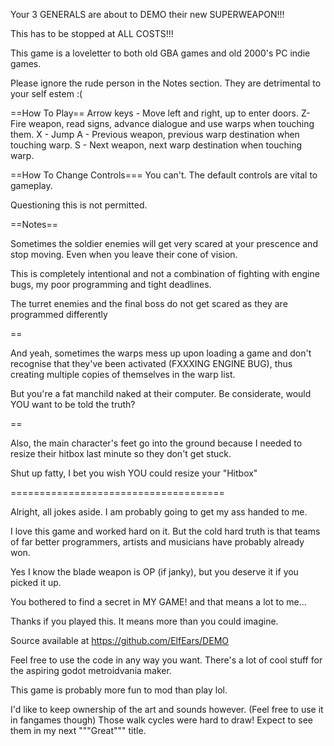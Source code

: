 Your 3 GENERALS are about to DEMO their new SUPERWEAPON!!!

This has to be stopped at ALL COSTS!!!

This game is a loveletter to both old GBA games and old 2000's PC indie games.

Please ignore the rude person in the Notes section. They are detrimental to your self estem :(

==How To Play==
Arrow keys - Move left and right, up to enter doors.
Z- Fire weapon, read signs, advance dialogue and use warps when touching them.
X - Jump
A - Previous weapon, previous warp destination when touching warp.
S - Next weapon, next warp destination when touching warp.


==How To Change Controls===
You can't. 
The default controls are vital to gameplay.

Questioning this is not permitted.


==Notes==


Sometimes the soldier enemies will get very scared at your prescence and stop moving. 
Even when you leave their cone of vision.

This is completely intentional and not a combination of fighting with engine bugs, my poor programming and tight deadlines.

The turret enemies and the final boss do not get scared as they are programmed differently

==

And yeah, sometimes the warps mess up upon loading a game and don't recognise that they've been activated  (FXXXING ENGINE BUG), 
thus creating multiple copies of themselves in the warp list.

But you're a fat manchild naked at their computer. Be considerate, would YOU want to be told the truth?

==

Also, the main character's feet go into the ground because I needed to resize their hitbox last minute so they don't get stuck.

Shut up fatty, I bet you wish YOU could resize your "Hitbox"


=====================================

Alright, all jokes aside. I am probably going to get my ass handed to me. 

I love this game and worked hard on it. 
But the cold hard truth is that teams of far better programmers, artists and musicians have probably already won.

Yes I know the blade weapon is OP (if janky), but you deserve it if you picked it up.

You bothered to find a secret in MY GAME! and that means a lot to me...

Thanks if you played this. It means more than you could imagine.

Source available at https://github.com/ElfEars/DEMO

Feel free to use the code in any way you want. There's a lot of cool stuff for the aspiring godot metroidvania maker.

This game is probably more fun to mod than play lol.

I'd like to keep ownership of the art and sounds however. (Feel free to use it in fangames though)
Those walk cycles were hard to draw! Expect to see them in my next """Great""" title.

